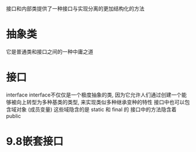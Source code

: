 接口和内部类提供了一种接口与实现分离的更加结构化的方法

# 抽象类
它是普通类和接口之间的一种中庸之道

# 接口
interface 
interface不仅仅是一个极度抽象的类, 
因为它允许人们通过创建一个能够被向上转型为多种基类的类型, 来实现类似多种继承变种的特性
接口中也可以包含域对象 (成员变量) 这些域隐含的是 static 和 final 的
接口中的方法隐含着 public


# 9.8嵌套接口

    
